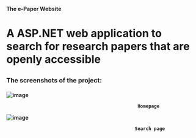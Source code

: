 **The e-Paper Website** <h1>

A ASP.NET web application to search for research papers that are openly accessible<h3>

The screenshots of the project:<h4>

![image](https://user-images.githubusercontent.com/67873006/130229302-129777a4-4085-4bc5-8794-c07ca4783013.png)
  
                                                    Homepage
  
  
  

![image](https://user-images.githubusercontent.com/67873006/130229448-7bf21c5b-0e0c-4b3c-b632-765e7b5bfbfd.png)
  
                                                   Search page
